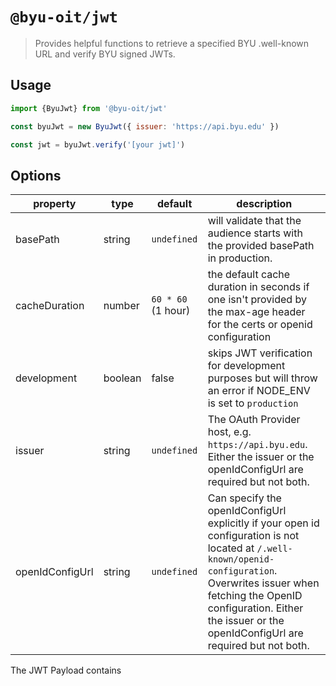 # `@byu-oit/jwt`

> Provides helpful functions to retrieve a specified BYU .well-known URL and verify BYU signed JWTs.

## Usage

```javascript
import {ByuJwt} from '@byu-oit/jwt'

const byuJwt = new ByuJwt({ issuer: 'https://api.byu.edu' })

const jwt = byuJwt.verify('[your jwt]')
```

## Options

| property        | type    | default            | description                                                                                                                                                                                                                                                   |
|-----------------|---------|--------------------|---------------------------------------------------------------------------------------------------------------------------------------------------------------------------------------------------------------------------------------------------------------|
| basePath        | string  | `undefined`        | will validate that the audience starts with the provided basePath in production.                                                                                                                                                                              |
| cacheDuration   | number  | `60 * 60` (1 hour) | the default cache duration in seconds if one isn't provided by the max-age header for the certs or openid configuration                                                                                                                                       |
| development     | boolean | false              | skips JWT verification for development purposes but will throw an error if NODE_ENV is set to `production`                                                                                                                                                    |
| issuer          | string  | `undefined`        | The OAuth Provider host, e.g. `https://api.byu.edu`. Either the issuer or the openIdConfigUrl are required but not both.                                                                                                                                      |
| openIdConfigUrl | string  | `undefined`        | Can specify the openIdConfigUrl explicitly if your open id configuration is not located at `/.well-known/openid-configuration`. Overwrites issuer when fetching the OpenID configuration. Either the issuer or the openIdConfigUrl are required but not both. |

The JWT Payload contains
